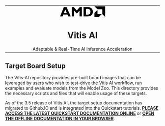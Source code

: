 <table class="sphinxhide">
 <tr>
   <td align="center"><img src="https://raw.githubusercontent.com/Xilinx/Image-Collateral/main/xilinx-logo.png" width="30%"/><h1>Vitis AI</h1><h0>Adaptable & Real-Time AI Inference Acceleration</h0>
   </td>
 </tr>
</table>

## Target Board Setup

The Vitis-AI repository provides pre-built board images that can be leveraged by users who wish to test-drive the Vitis AI workflow, run examples and evaluate models from the Model Zoo.  This directory provides the necessary scripts and files that will enable usage of these targets.

As of the 3.5 release of Vitis AI, the target setup documentation has migrated to Github.IO and is integrated into the Quickstart tutorials.  **[PLEASE ACCESS THE LATEST QUICKSTART DOCUMENTATION ONLINE](https://xilinx.github.io/Vitis-AI)** or **[OPEN THE OFFLINE DOCUMENTATION IN YOUR BROWSER](../docs/docs/index.html)**.


